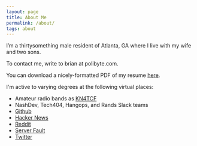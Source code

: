 ```yaml
---
layout: page
title: About Me
permalink: /about/
tags: about
---
```



I’m a thirtysomething male resident of Atlanta, GA where I live with my wife and two sons. 

To contact me, write to brian at polibyte.com.

You can download a nicely-formatted PDF of my resume [here](/files/brian_pitts_resume.pdf).

I'm active to varying degrees at the following virtual places:

*  Amateur radio bands as [KN4TCF](https://www.qrz.com/db/KN4TCF)
*  NashDev, Tech404, Hangops, and Rands Slack teams
*  [Github](http://github.com/sciurus)
*  [Hacker News](http://news.ycombinator.com/user?id=sciurus)
*  [Reddit](https://www.reddit.com/user/puerexmachina/)
*  [Server Fault](http://serverfault.com/users/71515/sciurus)
*  [Twitter](https://twitter.com/sciurus)
